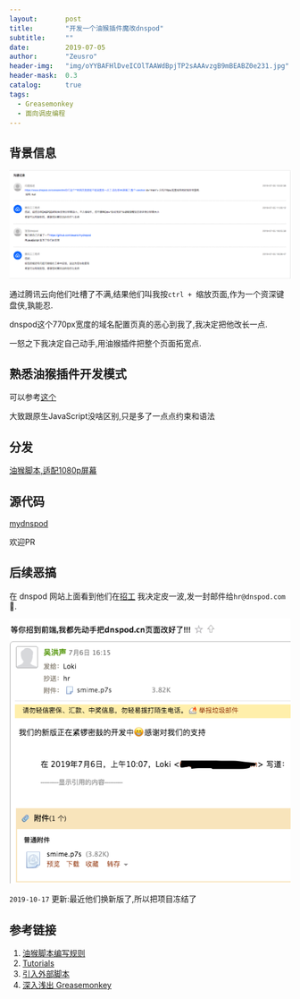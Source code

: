 ```yaml
---
layout:       post
title:        "开发一个油猴插件魔改dnspod"
subtitle:     ""
date:         2019-07-05
author:       "Zeusro"
header-img:   "img/oYYBAFHlDveICOlTAAWdBpjTP2sAAAvzgB9mBEABZ0e231.jpg"
header-mask:  0.3
catalog:      true
tags:
  - Greasemonkey 
  - 面向调皮编程
---
```



## 背景信息

![img](/img/in-post/mydnspod/ticket.png)

通过腾讯云向他们吐槽了不满,结果他们叫我按`ctrl + `缩放页面,作为一个资深键盘侠,孰能忍.

dnspod这个770px宽度的域名配置页真的恶心到我了,我决定把他改长一点.

一怒之下我决定自己动手,用油猴插件把整个页面拓宽点.

## 熟悉油猴插件开发模式

可以参考[这个](https://greasyfork.org/zh-CN/help/meta-keys)

大致跟原生JavaScript没啥区别,只是多了一点点约束和语法

## 分发

[油猴脚本,适配1080p屏幕](https://greasyfork.org/zh-CN/scripts/387189-zeusro-%E5%AE%BD%E7%89%88-dnspod-cn)

## 源代码

[mydnspod](https://github.com/zeusro/mydnspod)

欢迎PR

## 后续恶搞

在 dnspod 网站上面看到他们在[招工](https://mp.weixin.qq.com/s/_VDth24K8HPzsbbwMIQZAw) 我决定皮一波,发一封邮件给`hr@dnspod.com`🤡.

![img](/img/in-post/mydnspod/email.png)

`2019-10-17` 更新:最近他们换新版了,所以把项目冻结了

## 参考链接

1. [油猴脚本编写规则](https://blog.csdn.net/Senreme/article/details/79939249)
2. [Tutorials](https://wiki.greasespot.net/Tutorials)
3. [引入外部脚本](https://greasyfork.org/zh-CN/help/external-scripts)
4. [深入浅出 Greasemonkey](http://www.ttlsa.com/docs/greasemonkey/)